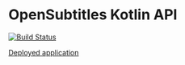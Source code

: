 # OpenSubtitles Kotlin API 
[![Build Status](https://travis-ci.org/Budincsevity/opensubtitles-api.svg?branch=master)](https://travis-ci.org/Budincsevity/opensubtitles-api)

[Deployed application](https://budincsevity-opensubtitles-api.herokuapp.com/)
